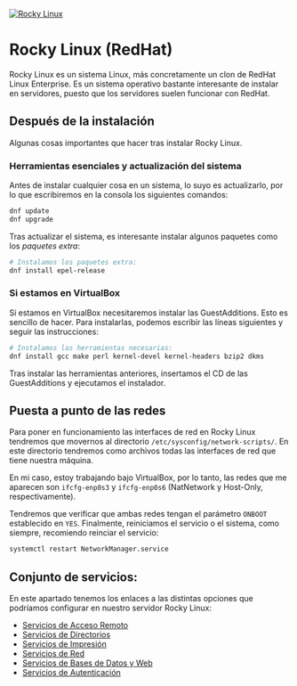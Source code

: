 [![Rocky Linux](https://img.shields.io/badge/Rocky%20Linux-35BF5C?style=for-the-badge&logo=redhat&logoColor=white)](~)

# Rocky Linux (RedHat)

Rocky Linux es un sistema Linux, más concretamente un clon de RedHat Linux Enterprise. Es un sistema operativo bastante interesante de instalar en servidores, puesto que los servidores suelen funcionar con RedHat.

## Después de la instalación

Algunas cosas importantes que hacer tras instalar Rocky Linux.

### Herramientas esenciales y actualización del sistema

Antes de instalar cualquier cosa en un sistema, lo suyo es actualizarlo, por lo que escribiremos en la consola los siguientes comandos:

```bash
dnf update
dnf upgrade
```

Tras actualizar el sistema, es interesante instalar algunos paquetes como los _paquetes extra_:

```bash
# Instalamos los paquetes extra:
dnf install epel-release
```

### Si estamos en VirtualBox

Si estamos en VirtualBox necesitaremos instalar las GuestAdditions. Esto es sencillo de hacer. Para instalarlas, podemos escribir las líneas siguientes y seguir las instrucciones:

```bash
# Instalamos las herramientas necesarias:
dnf install gcc make perl kernel-devel kernel-headers bzip2 dkms
```

Tras instalar las herramientas anteriores, insertamos el CD de las GuestAdditions y ejecutamos el instalador.

## Puesta a punto de las redes

Para poner en funcionamiento las interfaces de red en Rocky Linux tendremos que movernos al directorio ```/etc/sysconfig/network-scripts/```. En este directorio tendremos como archivos todas las interfaces de red que tiene nuestra máquina.

En mi caso, estoy trabajando bajo VirtualBox, por lo tanto, las redes que me aparecen son ```ifcfg-enp0s3``` y ```ifcfg-enp0s6``` (NatNetwork y Host-Only, respectivamente).

Tendremos que verificar que ambas redes tengan el parámetro ```ONBOOT``` establecido en ```YES```. Finalmente, reiniciamos el servicio o el sistema, como siempre, recomiendo reinciar el servicio: 

```bash
systemctl restart NetworkManager.service
```

## Conjunto de servicios:

En este apartado tenemos los enlaces a las distintas opciones que podríamos configurar en nuestro servidor Rocky Linux:

- [Servicios de Acceso Remoto](RemoteServices.md)
- [Servicios de Directorios](DirectoryServices.md)
- [Servicios de Impresión](PrintServices.md)
- [Servicios de Red](NetworkingServices.md)
- [Servicios de Bases de Datos y Web](WebAndDatabaseServices.md)
- [Servicios de Autenticación](AuthenticationServices.md)
